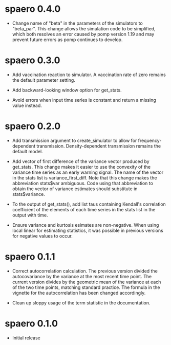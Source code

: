 # spaero 0.4.0

- Change name of "beta" in the parameters of the simulators to
  "beta_par". This change allows the simulation code to be simplified,
  which both resolves an error caused by pomp version 1.19 and may
  prevent future errors as pomp continues to develop.

# spaero 0.3.0

- Add vaccination reaction to simulator. A vaccination rate of zero
  remains the default parameter setting.

- Add backward-looking window option for get_stats.

- Avoid errors when input time series is constant and return a missing
  value instead.

# spaero 0.2.0

- Add transmission argument to create_simulator to allow for
  frequency-dependent transmission. Density-dependent transmission
  remains the default model.

- Add vector of first difference of the variance vector produced by
  get\_stats. This change makes it easier to use the convexity of the
  variance time series as an early warning signal. The name of the
  vector in the stats list is variance\_first\_diff. Note that this
  change makes the abbreviation stats\$var ambiguous. Code using that
  abbreviation to obtain the vector of variance estimates should
  substitute in stats\$variance.

- To the output of get_stats(), add list taus containing Kendall's
  correlation coefficient of the elements of each time series in the
  stats list in the output with time.

- Ensure variance and kurtosis esimates are non-negative. When using
  local linear for estimating statistics, it was possible in previous
  versions for negative values to occur.

# spaero 0.1.1

- Correct autocorrelation calculation. The previous version divided
  the autocovariance by the variance at the most recent time
  point. The current version divides by the geometric mean of the
  variance at each of the two time points, matching standard
  practice. The formula in the vignette for the autocorrelation has
  been changed accordingly.

- Clean up sloppy usage of the term statistic in the documentation.

# spaero 0.1.0

- Initial release
